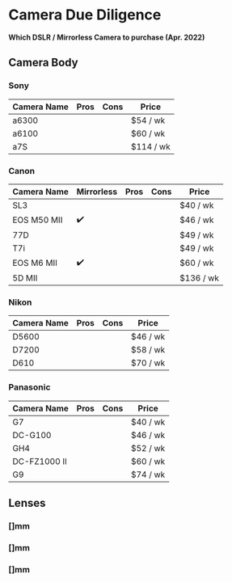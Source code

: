 # Camera Due Diligence

**Which DSLR / Mirrorless Camera to purchase (Apr. 2022)**

## Camera Body

### Sony

| Camera Name | Pros | Cons | Price |
|--|--|--|--|
| a6300 |   |   |  $54 / wk |
| a6100 |   |   |  $60 / wk |
| a7S |   |   |  $114 / wk |

### Canon

| Camera Name | Mirrorless | Pros | Cons | Price |
|--|--|--|--|--|
| SL3 |  |  |  | $40 / wk  |
| EOS M50 MII | :heavy_check_mark: |  |  | $46 / wk  |
| 77D |  |  |   | $49 / wk |
| T7i |  |  |   | $49 / wk |
| EOS M6 MII  | :heavy_check_mark:  |   |   | $60 / wk  |
| 5D MII  |  |  |  | $136 / wk  |

### Nikon

| Camera Name | Pros | Cons | Price |
|--|--|--|--|
| D5600  |   |   | $46 / wk  |
| D7200  |   |   | $58 / wk  |
| D610  |   |   | $70 / wk  |

### Panasonic

| Camera Name | Pros | Cons | Price |
|--|--|--|--|
| G7  |   |   | $40 / wk  |
| DC-G100  |   |   | $46 / wk  |
| GH4  |   |   | $52 / wk  |
| DC-FZ1000 II  |   |   | $60 / wk  |
| G9  |   |   | $74 / wk  |

## Lenses

### []mm

### []mm

### []mm
